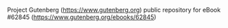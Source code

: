 Project Gutenberg (https://www.gutenberg.org) public repository for eBook #62845 (https://www.gutenberg.org/ebooks/62845)
